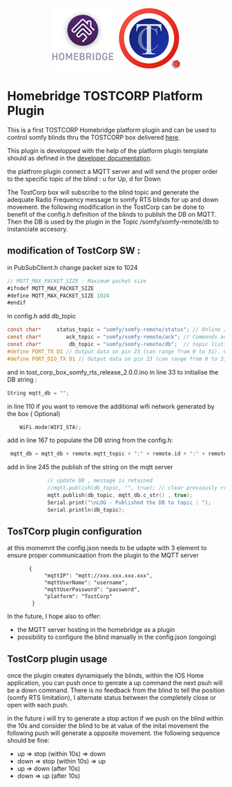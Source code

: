 
<p align="center">

<img src="https://github.com/homebridge/branding/raw/master/logos/homebridge-wordmark-logo-vertical.png" width="150">
<img src="https://github.com/ppapot/tostcorp/blob/master/logo_tost_corp_mai_2020_v2_0_3.png" width="150">
</p>
</p>


# Homebridge TOSTCORP Platform Plugin

This is a first TOSTCORP Homebridge platform plugin and can be used to control somfy blinds thru the TOSTCORP box delivered [here](https://www.tostcorp.com/boxsomfyrts).

This plugin is developped with the help of the platform plugin template should as defined in the  [developer documentation](https://developers.homebridge.io/). 

the platfrom plugin connect a MQTT server and will send the proper order to the specific topic of the blind : u for Up, d for Down 

The TostCorp box will subscribe to the blind topic and generate the adequate Radio Frequency message to somfy RTS blinds for up and down movement.
the following modification in the TostCorp can be done to benefit of the config.h definition of the blinds to publish the DB on MQTT. Then the DB is used by the plugin in the Topic /somfy/somfy-remote/db to instanciate accesory.

## modification of TostCorp SW :
in  PubSubClient.h change packet size to 1024
```javascript
// MQTT_MAX_PACKET_SIZE : Maximum packet size
#ifndef MQTT_MAX_PACKET_SIZE
#define MQTT_MAX_PACKET_SIZE 1024
#endif
```
in config.h add db_topic
```c
const char*     status_topic = "somfy/somfy-remote/status"; // Online / offline
const char*        ack_topic = "somfy/somfy-remote/ack"; // Commands ack "id: 0x184623, cmd: u"
const char*         db_topic = "somfy/somfy-remote/db";  // topic listing the remotes
#define PORT_TX D1 // Output data on pin 23 (can range from 0 to 31). Check pin numbering on ESP8266.
#define PORT_DIO_TX D1 // Output data on pin 23 (can range from 0 to 31). Check pin numbering on ESP8266.
```
and in tost_corp_box_somfy_rts_release_2.0.0.ino 
in line 33 to initialise the DB string :
```c
String mqtt_db = "";
```
in line 110 if you want to remove the additional wifi network generated by the box ( Optional)
```c
    WiFi.mode(WIFI_STA);
```
add in line 167 to populate the DB string from the config.h:
```c
 mqtt_db = mqtt_db + remote.mqtt_topic + ":" + remote.id + ":" + remote.description + ":" + remote.device_group + "::"; 
``` 
add in line 245 the publish of the string on the mqtt server
```c
             // update DB , message is retained 
             //mqtt.publish(db_topic, "", true); // clear previously retain message
             mqtt.publish(db_topic, mqtt_db.c_str() , true);
             Serial.print("\nLOG - Published the DB to topic : ");
             Serial.println(db_topic);
```

## TosTCorp plugin configuration
at this momemnt the config.json needs to be udapte with 3 element to ensure proper communicaation from the plugin to the MQTT server
```jason
       {
            "mqttIP": "mqtt://xxx.xxx.xxx.xxx",
            "mqttUserName": "username",
            "mqttUserPassword": "password",
            "platform": "TostCorp"
        }
```

In the future, I hope also to offer:
 - the MQTT server hosting in the homebridge as a plugin 
 - possibility to configure the blind manually in the config.json (ongoing)

## TostCorp plugin usage

once the plugin creates dynamiquely the blinds, within the IOS Home application, you can push once to genrate a up command the next psuh will be a down command.
There is no feedback from the blind to tell the position (somfy RTS limitation), I alternate status between the completely close or open with each push.

in the future i will try to generate a stop action if we push on the blind within the 10s and consider the blind to be at value of the inital movement the following push will generate a opposite movement. the following sequence should be fine:
- up => stop (within 10s) => down 
- down => stop (within 10s) => up
- up => down (after 10s)
- down => up (after 10s) 

